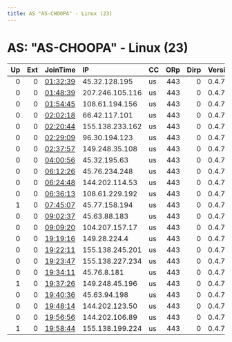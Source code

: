 ```yaml
---
title: AS "AS-CHOOPA" - Linux (23)
---
```


# AS: "AS-CHOOPA" - Linux (23)

|   Up |   Ext | JoinTime                                                                                              | IP              | CC   |   ORp |   Dirp | Version   | Contact   | Nickname            |   eFamMembers |
|-----:|------:|:------------------------------------------------------------------------------------------------------|:----------------|:-----|------:|-------:|:----------|:----------|:--------------------|--------------:|
|    0 |     0 | [01:32:39](https://nusenu.github.io/OrNetStats/w/relay/328B44402EEFFAE2507BC5F8FEF1D7BDE7E0C5F3.html) | 45.32.128.195   | us   |   443 |      0 | 0.4.7.13  | None      | Gtv5gjLvaDFR3mItPph |             1 |
|    0 |     0 | [01:48:39](https://nusenu.github.io/OrNetStats/w/relay/FCA16002A3F422A5A54C87D59E5E8A48D8FEF3CF.html) | 207.246.105.116 | us   |   443 |      0 | 0.4.7.13  | None      | uz2XNTjE6Py7HNURWPZ |             1 |
|    0 |     0 | [01:54:45](https://nusenu.github.io/OrNetStats/w/relay/E0782F15CDE47EC05BA0B924B0442E901E223A7B.html) | 108.61.194.156  | us   |   443 |      0 | 0.4.7.13  | None      | YxjmQNWrSHvDfYgQCrS |             1 |
|    0 |     0 | [02:02:18](https://nusenu.github.io/OrNetStats/w/relay/F80482D8C8649AFBB3EC9521592AB6ED0E8E8172.html) | 66.42.117.101   | us   |   443 |      0 | 0.4.7.13  | None      | OnSfqZYvoIWN4i68ROj |             1 |
|    0 |     0 | [02:20:44](https://nusenu.github.io/OrNetStats/w/relay/1C6082B3FCDA81AAC38911E77C77F6A8C883066A.html) | 155.138.233.162 | us   |   443 |      0 | 0.4.7.13  | None      | XNHcFv1zuY0uraHk1LC |             1 |
|    0 |     0 | [02:29:09](https://nusenu.github.io/OrNetStats/w/relay/8756D0D62E52242414D2843C1C3923F00B82C05F.html) | 96.30.194.123   | us   |   443 |      0 | 0.4.7.13  | None      | oVAqrk4pCf6kjNCvyuK |             1 |
|    0 |     0 | [02:37:57](https://nusenu.github.io/OrNetStats/w/relay/44E0FED1F7FDA8897624F027F8675D1914F38455.html) | 149.248.35.108  | us   |   443 |      0 | 0.4.7.13  | None      | tW5jtAYSaq15aZ6ScY6 |             1 |
|    0 |     0 | [04:00:56](https://nusenu.github.io/OrNetStats/w/relay/CAF0FAB37C1642048C411A6971FBB2B2248CDB8F.html) | 45.32.195.63    | us   |   443 |      0 | 0.4.7.13  | None      | BlcY63QKh9PMf1av6TN |             1 |
|    0 |     0 | [06:12:26](https://nusenu.github.io/OrNetStats/w/relay/92C01778D474B6A0F7DBA5FF7D4AFA6EB90CF128.html) | 45.76.234.248   | us   |   443 |      0 | 0.4.7.13  | None      | XDIxhZtfwjXFgGVkEoX |             1 |
|    0 |     0 | [06:24:48](https://nusenu.github.io/OrNetStats/w/relay/807C4218750CB381BD3985F9EBF690B5D5AC1985.html) | 144.202.114.53  | us   |   443 |      0 | 0.4.7.13  | None      | BZwRTtsA6eYnbys47K9 |             1 |
|    0 |     0 | [06:36:13](https://nusenu.github.io/OrNetStats/w/relay/79ACD3ACB0071C118D87506D8204183ADD8F5D87.html) | 108.61.229.192  | us   |   443 |      0 | 0.4.7.13  | None      | dhdija7iEnQLzGc6PYu |             1 |
|    1 |     0 | [07:45:07](https://nusenu.github.io/OrNetStats/w/relay/4742E9BFA1E9F18678CB6C61AB77B903EC765BBF.html) | 45.77.158.194   | us   |   443 |      0 | 0.4.7.13  | None      | HEvRcqhgVRxYXWUTZ8K |             1 |
|    0 |     0 | [09:02:37](https://nusenu.github.io/OrNetStats/w/relay/0BB18CDC32ADEDA173FC3005E02A69D0F5376842.html) | 45.63.88.183    | us   |   443 |      0 | 0.4.7.13  | None      | Qy04sUZHhuqxu1JP3uC |             1 |
|    0 |     0 | [09:09:20](https://nusenu.github.io/OrNetStats/w/relay/53EFAD9F6A38746D973818476A8563B747F0A192.html) | 104.207.157.17  | us   |   443 |      0 | 0.4.7.13  | None      | iTvQynoSIvNVXJCeqiR |             1 |
|    0 |     0 | [19:19:16](https://nusenu.github.io/OrNetStats/w/relay/0413BCAC7DA1E7295DCDC13B1531CD117A77EFC0.html) | 149.28.224.4    | us   |   443 |      0 | 0.4.7.13  | None      | Qf6XBTPzb8DdU0spLpu |             1 |
|    0 |     0 | [19:22:11](https://nusenu.github.io/OrNetStats/w/relay/5CC16CFB0E71721C0CEA13F94ECF7E9403E20245.html) | 155.138.245.201 | us   |   443 |      0 | 0.4.7.13  | None      | XmCAwUCmOCRGI7YlAOD |             1 |
|    0 |     0 | [19:23:47](https://nusenu.github.io/OrNetStats/w/relay/5AEB9CDDBA426718F747928EB65D92BC368B0FD0.html) | 155.138.227.234 | us   |   443 |      0 | 0.4.7.13  | None      | mx3G4EN2B74eiOasugQ |             1 |
|    0 |     0 | [19:34:11](https://nusenu.github.io/OrNetStats/w/relay/7F33EF4EAF48FEE05D74E819195043CA61613BBC.html) | 45.76.8.181     | us   |   443 |      0 | 0.4.7.13  | None      | Ph1gFlD42htMpn4qAxy |             1 |
|    1 |     0 | [19:37:26](https://nusenu.github.io/OrNetStats/w/relay/BAF9CF39E4B2AD29DE012365493C50C7583B4650.html) | 149.248.45.196  | us   |   443 |      0 | 0.4.7.13  | None      | 2Q0LS4x5Bnp2Dc3fAwT |             1 |
|    0 |     0 | [19:40:36](https://nusenu.github.io/OrNetStats/w/relay/1ECF1B11D7497D61202607D30D300B91EE8FB76A.html) | 45.63.94.198    | us   |   443 |      0 | 0.4.7.13  | None      | QYFOiNNQG2i4mo4raPM |             1 |
|    0 |     0 | [19:48:14](https://nusenu.github.io/OrNetStats/w/relay/7EC2FB535059BE8B78FFF38B913E713DEDBFB675.html) | 144.202.123.50  | us   |   443 |      0 | 0.4.7.13  | None      | aQD3NCCfrQbHjo1ALyB |             1 |
|    0 |     0 | [19:56:56](https://nusenu.github.io/OrNetStats/w/relay/3390674068DC52C2C2F09152948EAE0C90666506.html) | 144.202.106.89  | us   |   443 |      0 | 0.4.7.13  | None      | pG4ePWDd011tZrpJA8A |             1 |
|    1 |     0 | [19:58:44](https://nusenu.github.io/OrNetStats/w/relay/D17B74F1CA78CB70EFADF5A29BD357332453B01B.html) | 155.138.199.224 | us   |   443 |      0 | 0.4.7.13  | None      | QnlGdkdC4RbzwfbexRt |             1 |
